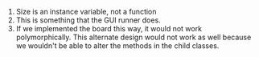 1. Size is an instance variable, not a function
2. This is something that the GUI runner does.
3. If we implemented the board this way, it would not work polymorphically. This alternate design would not work as well because we wouldn't be able to alter the methods in the child classes.